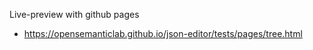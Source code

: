 Live-preview with github pages
* https://opensemanticlab.github.io/json-editor/tests/pages/tree.html
